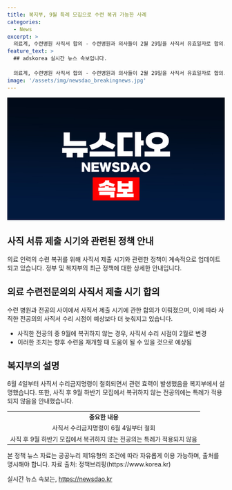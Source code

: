 ```yaml
---
title: 복지부, 9월 특례 모집으로 수련 복귀 가능한 사례
categories:
  - News
excerpt: >
  의료계, 수련병원 사직서 합의 - 수련병원과 의사들이 2월 29일을 사직서 유효일자로 합의. 6월 4일부터 사직서 수리금지명령 철회로 효력 발생 시점 변경. 특례 조건은 9월 하반기 모집 복귀한 전공의에만 적용되며, 미복귀 전공의는 해당 특례 적용 제외. 자세한 사항은 보건복지부 보건의료정책실(044-202-2435)로 문의 바랍니다. [출처=정책브리핑 www.korea.kr]
feature_text: >
  ## adskorea 실시간 뉴스 속보입니다.

  의료계, 수련병원 사직서 합의 - 수련병원과 의사들이 2월 29일을 사직서 유효일자로 합의. 6월 4일부터 사직서 수리금지명령 철회로 효력 발생 시점 변경. 특례 조건은 9월 하반기 모집 복귀한 전공의에만 적용되며, 미복귀 전공의는 해당 특례 적용 제외. 자세한 사항은 보건복지부 보건의료정책실(044-202-2435)로 문의 바랍니다. [출처=정책브리핑 www.korea.kr]
image: '/assets/img/newsdao_breakingnews.jpg'
---
```


<p><img src="/assets/img/newsdao_breakingnews.jpg" alt="adskorea 속보" /></p>

<h2 data-ke-size="size26">사직 서류 제출 시기와 관련된 정책 안내</h2>

<p data-ke-size="size16">의료 인력의 수련 복귀를 위해 사직서 제출 시기와 관련한 정책이 계속적으로 업데이트 되고 있습니다. 정부 및 복지부의 최근 정책에 대한 상세한 안내입니다.</p>

<h2 data-ke-size="size24">의료 수련전문의의 사직서 제출 시기 합의</h2>

<p data-ke-size="size16">수련 병원과 전공의 사이에서 사직서 제출 시기에 관한 합의가 이뤄졌으며, 이에 따라 사직한 전공의의 사직서 수리 시점이 예상보다 더 늦춰지고 있습니다.</p>

<ul>
<li>사직한 전공의 중 9월에 복귀하지 않는 경우, 사직서 수리 시점이 2월로 변경</li>
<li>이러한 조치는 향후 수련을 재개할 때 도움이 될 수 있을 것으로 예상됨</li>
</ul>

<h2 data-ke-size="size24">복지부의 설명</h2>

<p data-ke-size="size16">6월 4일부터 사직서 수리금지명령이 철회되면서 관련 효력이 발생했음을 복지부에서 설명했습니다. 또한, 사직 후 9월 하반기 모집에서 복귀하지 않는 전공의에는 특례가 적용되지 않음을 안내했습니다.</p>

<table>
  <tr>
    <td style="text-align: center; height: 17px;"><b>중요한 내용</b></td>
  </tr>
  <tr>
    <td style="text-align: center; height: 17px;">사직서 수리금지명령이 6월 4일부터 철회</td>
  </tr>
  <tr>
    <td style="text-align: center; height: 17px;">사직 후 9월 하반기 모집에서 복귀하지 않는 전공의는 특례가 적용되지 않음</td>
  </tr>
</table>

<p data-ke-size="size16">본 정책 뉴스 자료는 공공누리 제1유형의 조건에 따라 자유롭게 이용 가능하며, 출처를 명시해야 합니다. 자료 출처: 정책브리핑(https://www.korea.kr)</p>
실시간 뉴스 속보는, <a href="https://newsdao.kr" rel="dofollow">https://newsdao.kr</a>


